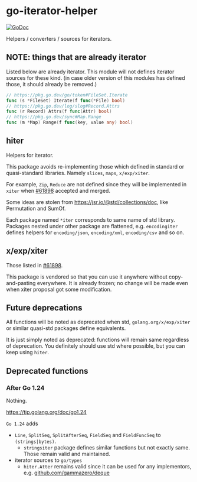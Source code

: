 # go-iterator-helper

[![GoDoc](https://godoc.org/github.com/golang/gddo?status.svg)](https://pkg.go.dev/github.com/ngicks/go-iterator-helper)

Helpers / converters / sources for iterators.

## NOTE: things that are already iterator

Listed below are already iterator.
This module will not defines iterator sources for these kind.
(in case older version of this modules has defined those, it should already be removed.)

```go
// https://pkg.go.dev/go/token#FileSet.Iterate
func (s *FileSet) Iterate(f func(*File) bool)
// https://pkg.go.dev/log/slog#Record.Attrs
func (r Record) Attrs(f func(Attr) bool)
// https://pkg.go.dev/sync#Map.Range
func (m *Map) Range(f func(key, value any) bool)
```

## hiter

Helpers for iterator.

This package avoids re-implementing those which defined in standard or quasi-standard libraries.
Namely `slices`, `maps`, `x/exp/xiter`.

For example, `Zip`, `Reduce` are not defined since they will be implemented in `xiter` when
[#61898](https://github.com/golang/go/issues/61898) accepted and merged.

Some ideas are stolen from https://jsr.io/@std/collections/doc, like Permutation and SumOf.

Each package named `*iter` corresponds to same name of std library.
Packages nested under other package are flattened, e.g. `encodingiter` defines helpers for `encoding/json`, `encoding/xml`, `encoding/csv` and so on.

## x/exp/xiter

Those listed in [#61898](https://github.com/golang/go/issues/61898).

This package is vendored so that you can use it anywhere without copy-and-pasting everywhere.
It is already frozen; no change will be made even when xiter proposal got some modification.

## Future deprecations

All functions will be noted as deprecated when std, `golang.org/x/exp/xiter` or similar quasi-std packages define equivalents.

It is just simply noted as deprecated: functions will remain same regardless of deprecation.
You definitely should use std where possible, but you can keep using `hiter`.

## Deprecated functions

### After Go 1.24

Nothing.

https://tip.golang.org/doc/go1.24

`Go 1.24` adds

- `Line`, `SplitSeq`, `SplitAfterSeq`, `FieldSeq` and `FieldFuncSeq` to `(strings|bytes)`.
  - `stringsiter` package defines similar functions but not exactly same. Those remain valid and maintained.
- iterator sources to `go/types`
  - `hiter.Atter` remains valid since it can be used for any implementors, e.g. [github.com/gammazero/deque](https://github.com/gammazero/deque)
